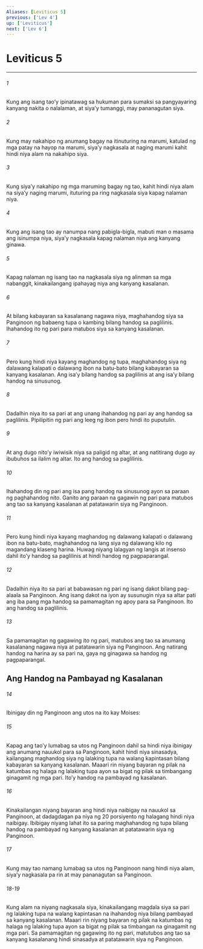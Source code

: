 ```yaml
---
Aliases: [Leviticus 5]
previous: ['Lev 4']
up: ['Leviticus']
next: ['Lev 6']
---
```

# Leviticus 5

***


###### 1 


Kung ang isang taoʼy ipinatawag sa hukuman para sumaksi sa pangyayaring kanyang nakita o nalalaman, at siyaʼy tumanggi, may pananagutan siya. 


###### 2 


Kung may nakahipo ng anumang bagay na itinuturing na marumi, katulad ng mga patay na hayop na marumi, siyaʼy nagkasala at naging marumi kahit hindi niya alam na nakahipo siya. 


###### 3 


Kung siyaʼy nakahipo ng mga maruming bagay ng tao, kahit hindi niya alam na siyaʼy naging marumi, ituturing pa ring nagkasala siya kapag nalaman niya. 


###### 4 


Kung ang isang tao ay nanumpa nang pabigla-bigla, mabuti man o masama ang isinumpa niya, siyaʼy nagkasala kapag nalaman niya ang kanyang ginawa. 


###### 5 


Kapag nalaman ng isang tao na nagkasala siya ng alinman sa mga nabanggit, kinakailangang ipahayag niya ang kanyang kasalanan. 


###### 6 


At bilang kabayaran sa kasalanang nagawa niya, maghahandog siya sa Panginoon ng babaeng tupa o kambing bilang handog sa paglilinis. Ihahandog ito ng pari para matubos siya sa kanyang kasalanan. 


###### 7 


Pero kung hindi niya kayang maghandog ng tupa, maghahandog siya ng dalawang kalapati o dalawang ibon na batu-bato bilang kabayaran sa kanyang kasalanan. Ang isaʼy bilang handog sa paglilinis at ang isaʼy bilang handog na sinusunog. 


###### 8 


Dadalhin niya ito sa pari at ang unang ihahandog ng pari ay ang handog sa paglilinis. Pipilipitin ng pari ang leeg ng ibon pero hindi ito puputulin. 


###### 9 


At ang dugo nitoʼy iwiwisik niya sa paligid ng altar, at ang natitirang dugo ay ibubuhos sa ilalim ng altar. Ito ang handog sa paglilinis. 


###### 10 


Ihahandog din ng pari ang isa pang handog na sinusunog ayon sa paraan ng paghahandog nito. Ganito ang paraan na gagawin ng pari para matubos ang tao sa kanyang kasalanan at patatawarin siya ng Panginoon. 


###### 11 


Pero kung hindi niya kayang maghandog ng dalawang kalapati o dalawang ibon na batu-bato, maghahandog na lang siya ng dalawang kilo ng magandang klaseng harina. Huwag niyang lalagyan ng langis at insenso dahil itoʼy handog sa paglilinis at hindi handog ng pagpaparangal. 


###### 12 


Dadalhin niya ito sa pari at babawasan ng pari ng isang dakot bilang pag-alaala sa Panginoon. Ang isang dakot na iyon ay susunugin niya sa altar pati ang iba pang mga handog sa pamamagitan ng apoy para sa Panginoon. Ito ang handog sa paglilinis. 


###### 13 


Sa pamamagitan ng gagawing ito ng pari, matubos ang tao sa anumang kasalanang nagawa niya at patatawarin siya ng Panginoon. Ang natirang handog na harina ay sa pari na, gaya ng ginagawa sa handog ng pagpaparangal.

## Ang Handog na Pambayad ng Kasalanan 


###### 14 


Ibinigay din ng Panginoon ang utos na ito kay Moises: 


###### 15 


Kapag ang taoʼy lumabag sa utos ng Panginoon dahil sa hindi niya ibinigay ang anumang nauukol para sa Panginoon, kahit hindi niya sinasadya, kailangang maghandog siya ng lalaking tupa na walang kapintasan bilang kabayaran sa kanyang kasalanan. Maaari rin niyang bayaran ng pilak na katumbas ng halaga ng lalaking tupa ayon sa bigat ng pilak sa timbangang ginagamit ng mga pari. Itoʼy handog na pambayad ng kasalanan. 


###### 16 


Kinakailangan niyang bayaran ang hindi niya naibigay na nauukol sa Panginoon, at dadagdagan pa niya ng 20 porsiyento ng halagang hindi niya naibigay. Ibibigay niyang lahat ito sa paring maghahandog ng tupa bilang handog na pambayad ng kanyang kasalanan at patatawarin siya ng Panginoon. 


###### 17 


Kung may tao namang lumabag sa utos ng Panginoon nang hindi niya alam, siyaʼy nagkasala pa rin at may pananagutan sa Panginoon.

###### 18-19

Kung alam na niyang nagkasala siya, kinakailangang magdala siya sa pari ng lalaking tupa na walang kapintasan na ihahandog niya bilang pambayad sa kanyang kasalanan. Maaari rin niyang bayaran ng pilak na katumbas ng halaga ng lalaking tupa ayon sa bigat ng pilak sa timbangan na ginagamit ng mga pari. Sa pamamagitan ng gagawing ito ng pari, matutubos ang tao sa kanyang kasalanang hindi sinasadya at patatawarin siya ng Panginoon.
